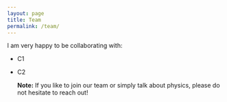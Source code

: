 ```yaml
---
layout: page
title: Team
permalink: /team/
---
```


I am very happy to be collaborating with:

- C1
- C2



    <div markdown="span" class="alert alert-info" role="alert"><i class="fa fa-info-circle"></i> <b>Note:</b> If you like to join our team or simply talk about physics, please do not hesitate to reach out!</div>






